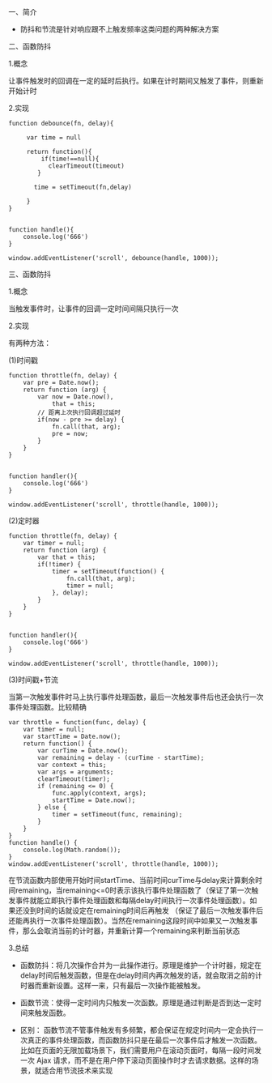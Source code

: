一、简介

* 防抖和节流是针对响应跟不上触发频率这类问题的两种解决方案

二、函数防抖

1.概念

让事件触发时的回调在一定的延时后执行。如果在计时期间又触发了事件，则重新开始计时

2.实现

	function debounce(fn, delay){
	  
	     var time = null
	
	     return function(){
	         if(time!==null){
	           clearTimeout(timeout)
	        }
	        
	       time = setTimeout(fn,delay)
	        
	     }
	}

	
	function handle(){
	    console.log('666')
	}

	window.addEventListener('scroll', debounce(handle, 1000));

三、函数防抖

1.概念

当触发事件时，让事件的回调一定时间间隔只执行一次

2.实现

有两种方法：

(1)时间戳

	function throttle(fn, delay) {
	    var pre = Date.now();
	    return function (arg) {
	        var now = Date.now(),
	            that = this;
	        // 距离上次执行回调超过延时
	        if(now - pre >= delay) {
	            fn.call(that, arg);
	            pre = now;
	        }
	    }
	}


	function handler(){
	    console.log('666')
	}

	window.addEventListener('scroll', throttle(handle, 1000));


(2)定时器

	function throttle(fn, delay) {
	    var timer = null;
	    return function (arg) {
	        var that = this;
	        if(!timer) {
	            timer = setTimeout(function() {
	                fn.call(that, arg);
	                timer = null;
	            }, delay);
	        }
	    }
	}


	function handler(){
	    console.log('666')
	}

	window.addEventListener('scroll', throttle(handle, 1000));


(3)时间戳+节流

当第一次触发事件时马上执行事件处理函数，最后一次触发事件后也还会执行一次事件处理函数。比较精确

	var throttle = function(func, delay) {     
	    var timer = null;     
	    var startTime = Date.now();     
	    return function() {             
	        var curTime = Date.now();             
	        var remaining = delay - (curTime - startTime);             
	        var context = this;             
	        var args = arguments;             
	        clearTimeout(timer);              
	        if (remaining <= 0) {                    
	            func.apply(context, args);                    
	            startTime = Date.now();              
	        } else {                    
	            timer = setTimeout(func, remaining);              
	        }      
	    }
	}
	function handle() {      
	    console.log(Math.random());
	} 
	window.addEventListener('scroll', throttle(handle, 1000));

在节流函数内部使用开始时间startTime、当前时间curTime与delay来计算剩余时间remaining，当remaining<=0时表示该执行事件处理函数了（保证了第一次触发事件就能立即执行事件处理函数和每隔delay时间执行一次事件处理函数）。如果还没到时间的话就设定在remaining时间后再触发 （保证了最后一次触发事件后还能再执行一次事件处理函数）。当然在remaining这段时间中如果又一次触发事件，那么会取消当前的计时器，并重新计算一个remaining来判断当前状态

3.总结

* 函数防抖：将几次操作合并为一此操作进行。原理是维护一个计时器，规定在delay时间后触发函数，但是在delay时间内再次触发的话，就会取消之前的计时器而重新设置。这样一来，只有最后一次操作能被触发。

* 函数节流：使得一定时间内只触发一次函数。原理是通过判断是否到达一定时间来触发函数。

* 区别： 函数节流不管事件触发有多频繁，都会保证在规定时间内一定会执行一次真正的事件处理函数，而函数防抖只是在最后一次事件后才触发一次函数。 比如在页面的无限加载场景下，我们需要用户在滚动页面时，每隔一段时间发一次 Ajax 请求，而不是在用户停下滚动页面操作时才去请求数据。这样的场景，就适合用节流技术来实现